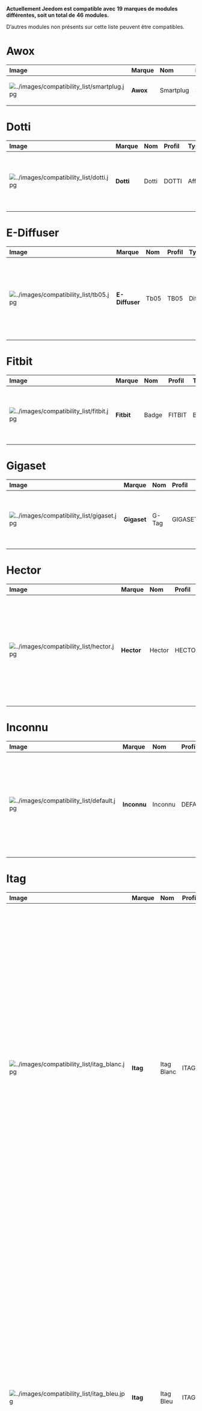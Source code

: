 **Actuellement Jeedom est compatible avec** **19** **marques de modules différentes, soit un total de** **46** **modules.**

D’autres modules non présents sur cette liste peuvent être compatibles.

Awox
====

<table>
<colgroup>
<col width="10%" />
<col width="3%" />
<col width="13%" />
<col width="6%" />
<col width="6%" />
<col width="20%" />
<col width="34%" />
<col width="6%" />
</colgroup>
<thead>
<tr class="header">
<th align="left">Image</th>
<th align="left">Marque</th>
<th align="left">Nom</th>
<th align="left">Profil</th>
<th align="left">Type</th>
<th align="left">Remarque</th>
<th align="left">Inclusion</th>
<th align="left">Lien</th>
</tr>
</thead>
<tbody>
<tr class="odd">
<td align="left"><p><img src="../images/compatibility_list/smartplug.jpg" alt="../images/compatibility_list/smartplug.jpg" /></p></td>
<td align="left"><p><strong>Awox</strong></p></td>
<td align="left"><p>Smartplug</p></td>
<td align="left"><p>SMARTPLUG</p></td>
<td align="left"><p>Prises</p></td>
<td align="left"></td>
<td align="left"><p>Mode inclusion</p></td>
<td align="left"></td>
</tr>
</tbody>
</table>

Dotti
=====

<table>
<colgroup>
<col width="10%" />
<col width="3%" />
<col width="13%" />
<col width="6%" />
<col width="6%" />
<col width="20%" />
<col width="34%" />
<col width="6%" />
</colgroup>
<thead>
<tr class="header">
<th align="left">Image</th>
<th align="left">Marque</th>
<th align="left">Nom</th>
<th align="left">Profil</th>
<th align="left">Type</th>
<th align="left">Remarque</th>
<th align="left">Inclusion</th>
<th align="left">Lien</th>
</tr>
</thead>
<tbody>
<tr class="odd">
<td align="left"><p><img src="../images/compatibility_list/dotti.jpg" alt="../images/compatibility_list/dotti.jpg" /></p></td>
<td align="left"><p><strong>Dotti</strong></p></td>
<td align="left"><p>Dotti</p></td>
<td align="left"><p>DOTTI</p></td>
<td align="left"><p>Afficheur</p></td>
<td align="left"><p>Fonctionnera beaucoup mieux avec option garder la connection</p></td>
<td align="left"><p>Mode inclusion</p></td>
<td align="left"></td>
</tr>
</tbody>
</table>

E-Diffuser
==========

<table>
<colgroup>
<col width="10%" />
<col width="3%" />
<col width="13%" />
<col width="6%" />
<col width="6%" />
<col width="20%" />
<col width="34%" />
<col width="6%" />
</colgroup>
<thead>
<tr class="header">
<th align="left">Image</th>
<th align="left">Marque</th>
<th align="left">Nom</th>
<th align="left">Profil</th>
<th align="left">Type</th>
<th align="left">Remarque</th>
<th align="left">Inclusion</th>
<th align="left">Lien</th>
</tr>
</thead>
<tbody>
<tr class="odd">
<td align="left"><p><img src="../images/compatibility_list/tb05.jpg" alt="../images/compatibility_list/tb05.jpg" /></p></td>
<td align="left"><p><strong>E-Diffuser</strong></p></td>
<td align="left"><p>Tb05</p></td>
<td align="left"><p>TB05</p></td>
<td align="left"><p>Diffuseur</p></td>
<td align="left"><p>Il est recommandé d’utiliser l’option garder la connection. Obligatoire pour tenter expérimentalement l’accès au couleur direct</p></td>
<td align="left"><p>Mode inclusion</p></td>
<td align="left"></td>
</tr>
</tbody>
</table>

Fitbit
======

<table>
<colgroup>
<col width="10%" />
<col width="3%" />
<col width="13%" />
<col width="6%" />
<col width="6%" />
<col width="20%" />
<col width="34%" />
<col width="6%" />
</colgroup>
<thead>
<tr class="header">
<th align="left">Image</th>
<th align="left">Marque</th>
<th align="left">Nom</th>
<th align="left">Profil</th>
<th align="left">Type</th>
<th align="left">Remarque</th>
<th align="left">Inclusion</th>
<th align="left">Lien</th>
</tr>
</thead>
<tbody>
<tr class="odd">
<td align="left"><p><img src="../images/compatibility_list/fitbit.jpg" alt="../images/compatibility_list/fitbit.jpg" /></p></td>
<td align="left"><p><strong>Fitbit</strong></p></td>
<td align="left"><p>Badge</p></td>
<td align="left"><p>FITBIT</p></td>
<td align="left"><p>Bracelet</p></td>
<td align="left"><p>Uniquement pour de la présence</p>
<p><em>Piles : 1x3V CR2032</em></p></td>
<td align="left"><p>Mode inclusion</p></td>
<td align="left"></td>
</tr>
</tbody>
</table>

Gigaset
=======

<table>
<colgroup>
<col width="10%" />
<col width="3%" />
<col width="13%" />
<col width="6%" />
<col width="6%" />
<col width="20%" />
<col width="34%" />
<col width="6%" />
</colgroup>
<thead>
<tr class="header">
<th align="left">Image</th>
<th align="left">Marque</th>
<th align="left">Nom</th>
<th align="left">Profil</th>
<th align="left">Type</th>
<th align="left">Remarque</th>
<th align="left">Inclusion</th>
<th align="left">Lien</th>
</tr>
</thead>
<tbody>
<tr class="odd">
<td align="left"><p><img src="../images/compatibility_list/gigaset.jpg" alt="../images/compatibility_list/gigaset.jpg" /></p></td>
<td align="left"><p><strong>Gigaset</strong></p></td>
<td align="left"><p>G-Tag</p></td>
<td align="left"><p>GIGASET</p></td>
<td align="left"><p>Présence</p></td>
<td align="left"><p>Uniquement pour de la présence</p>
<p><em>Piles : 1x3V CR2032</em></p></td>
<td align="left"><p>Mode inclusion</p></td>
<td align="left"></td>
</tr>
</tbody>
</table>

Hector
======

<table>
<colgroup>
<col width="10%" />
<col width="3%" />
<col width="13%" />
<col width="6%" />
<col width="6%" />
<col width="20%" />
<col width="34%" />
<col width="6%" />
</colgroup>
<thead>
<tr class="header">
<th align="left">Image</th>
<th align="left">Marque</th>
<th align="left">Nom</th>
<th align="left">Profil</th>
<th align="left">Type</th>
<th align="left">Remarque</th>
<th align="left">Inclusion</th>
<th align="left">Lien</th>
</tr>
</thead>
<tbody>
<tr class="odd">
<td align="left"><p><img src="../images/compatibility_list/hector.jpg" alt="../images/compatibility_list/hector.jpg" /></p></td>
<td align="left"><p><strong>Hector</strong></p></td>
<td align="left"><p>Hector</p></td>
<td align="left"><p>HECTOR</p></td>
<td align="left"><p>Capteurs</p></td>
<td align="left"><p>Ne dois pas rester connecté en permanence sur votre téléphone si vous voulez l’interaction dans Jeedom</p>
<p><em>Piles : 1x3V CR2032</em></p></td>
<td align="left"><p>Mode inclusion</p></td>
<td align="left"></td>
</tr>
</tbody>
</table>

Inconnu
=======

<table>
<colgroup>
<col width="10%" />
<col width="3%" />
<col width="13%" />
<col width="6%" />
<col width="6%" />
<col width="20%" />
<col width="34%" />
<col width="6%" />
</colgroup>
<thead>
<tr class="header">
<th align="left">Image</th>
<th align="left">Marque</th>
<th align="left">Nom</th>
<th align="left">Profil</th>
<th align="left">Type</th>
<th align="left">Remarque</th>
<th align="left">Inclusion</th>
<th align="left">Lien</th>
</tr>
</thead>
<tbody>
<tr class="odd">
<td align="left"><p><img src="../images/compatibility_list/default.jpg" alt="../images/compatibility_list/default.jpg" /></p></td>
<td align="left"><p><strong>Inconnu</strong></p></td>
<td align="left"><p>Inconnu</p></td>
<td align="left"><p>DEFAULT</p></td>
<td align="left"><p>Defaut</p></td>
<td align="left"><p>Uniquement pour les équipements non encore rajouté dans le plugin, pour a minima avoir la présence et les rssi ainsi que la data brute</p></td>
<td align="left"><p>Mode inclusion avec option <em>Inconnu</em></p></td>
<td align="left"></td>
</tr>
</tbody>
</table>

Itag
====

<table>
<colgroup>
<col width="10%" />
<col width="3%" />
<col width="13%" />
<col width="6%" />
<col width="6%" />
<col width="20%" />
<col width="34%" />
<col width="6%" />
</colgroup>
<thead>
<tr class="header">
<th align="left">Image</th>
<th align="left">Marque</th>
<th align="left">Nom</th>
<th align="left">Profil</th>
<th align="left">Type</th>
<th align="left">Remarque</th>
<th align="left">Inclusion</th>
<th align="left">Lien</th>
</tr>
</thead>
<tbody>
<tr class="odd">
<td align="left"><p><img src="../images/compatibility_list/itag_blanc.jpg" alt="../images/compatibility_list/itag_blanc.jpg" /></p></td>
<td align="left"><p><strong>Itag</strong></p></td>
<td align="left"><p>Itag Blanc</p></td>
<td align="left"><p>ITAG</p></td>
<td align="left"><p>Boutons</p></td>
<td align="left"><p>Attention pour que le bouton fonctionne il faut cocher garder la connection, a partir de ce moment là la connection est gardée et le bouton n’est plus visible des autres antennes. La connection se fait dès que le bouton est visible dans un délai de 20 secondes (cela se confirme par l’arrêt du clignotement) et cela uniquement sur l’antenne choisi en emission (dans ce cas la il faut bien evidemment choisir la même en réception et émission)</p>
<p><em>Piles : 1x3V CR2032</em></p></td>
<td align="left"><p>Mode inclusion auto et appui sur le bouton</p></td>
<td align="left"></td>
</tr>
<tr class="even">
<td align="left"><p><img src="../images/compatibility_list/itag_bleu.jpg" alt="../images/compatibility_list/itag_bleu.jpg" /></p></td>
<td align="left"><p><strong>Itag</strong></p></td>
<td align="left"><p>Itag Bleu</p></td>
<td align="left"><p>ITAG</p></td>
<td align="left"><p>Boutons</p></td>
<td align="left"><p>Attention pour que le bouton fonctionne il faut cocher garder la connection, a partir de ce moment là la connection est gardée et le bouton n’est plus visible des autres antennes. La connection se fait dès que le bouton est visible dans un délai de 20 secondes (cela se confirme par l’arrêt du clignotement) et cela uniquement sur l’antenne choisi en emission (dans ce cas la il faut bien evidemment choisir la même en réception et émission)</p>
<p><em>Piles : 1x3V CR2032</em></p></td>
<td align="left"><p>Mode inclusion auto et appui sur le bouton</p></td>
<td align="left"></td>
</tr>
<tr class="odd">
<td align="left"><p><img src="../images/compatibility_list/itag.jpg" alt="../images/compatibility_list/itag.jpg" /></p></td>
<td align="left"><p><strong>Itag</strong></p></td>
<td align="left"><p>Itag Noir</p></td>
<td align="left"><p>ITAG</p></td>
<td align="left"><p>Boutons</p></td>
<td align="left"><p>Attention pour que le bouton fonctionne il faut cocher garder la connection, a partir de ce moment là la connection est gardée et le bouton n’est plus visible des autres antennes. La connection se fait dès que le bouton est visible dans un délai de 20 secondes (cela se confirme par l’arrêt du clignotement) et cela uniquement sur l’antenne choisi en emission (dans ce cas la il faut bien evidemment choisir la même en réception et émission)</p>
<p><em>Piles : 1x3V CR2032</em></p></td>
<td align="left"><p>Mode inclusion auto et appui sur le bouton</p></td>
<td align="left"></td>
</tr>
<tr class="even">
<td align="left"><p><img src="../images/compatibility_list/itag_rose.jpg" alt="../images/compatibility_list/itag_rose.jpg" /></p></td>
<td align="left"><p><strong>Itag</strong></p></td>
<td align="left"><p>Itag Rose</p></td>
<td align="left"><p>ITAG</p></td>
<td align="left"><p>Boutons</p></td>
<td align="left"><p>Attention pour que le bouton fonctionne il faut cocher garder la connection, a partir de ce moment là la connection est gardée et le bouton n’est plus visible des autres antennes. La connection se fait dès que le bouton est visible dans un délai de 20 secondes (cela se confirme par l’arrêt du clignotement) et cela uniquement sur l’antenne choisi en emission (dans ce cas la il faut bien evidemment choisir la même en réception et émission)</p>
<p><em>Piles : 1x3V CR2032</em></p></td>
<td align="left"><p>Mode inclusion auto et appui sur le bouton</p></td>
<td align="left"></td>
</tr>
<tr class="odd">
<td align="left"><p><img src="../images/compatibility_list/itag_vert.jpg" alt="../images/compatibility_list/itag_vert.jpg" /></p></td>
<td align="left"><p><strong>Itag</strong></p></td>
<td align="left"><p>Itag Vert</p></td>
<td align="left"><p>ITAG</p></td>
<td align="left"><p>Boutons</p></td>
<td align="left"><p>Attention pour que le bouton fonctionne il faut cocher garder la connection, a partir de ce moment là la connection est gardée et le bouton n’est plus visible des autres antennes. La connection se fait dès que le bouton est visible dans un délai de 20 secondes (cela se confirme par l’arrêt du clignotement) et cela uniquement sur l’antenne choisi en emission (dans ce cas la il faut bien evidemment choisir la même en réception et émission)</p>
<p><em>Piles : 1x3V CR2032</em></p></td>
<td align="left"><p>Mode inclusion auto et appui sur le bouton</p></td>
<td align="left"></td>
</tr>
</tbody>
</table>

Logitech
========

<table>
<colgroup>
<col width="10%" />
<col width="3%" />
<col width="13%" />
<col width="6%" />
<col width="6%" />
<col width="20%" />
<col width="34%" />
<col width="6%" />
</colgroup>
<thead>
<tr class="header">
<th align="left">Image</th>
<th align="left">Marque</th>
<th align="left">Nom</th>
<th align="left">Profil</th>
<th align="left">Type</th>
<th align="left">Remarque</th>
<th align="left">Inclusion</th>
<th align="left">Lien</th>
</tr>
</thead>
<tbody>
<tr class="odd">
<td align="left"><p><img src="../images/compatibility_list/logiswitch_blanc.jpg" alt="../images/compatibility_list/logiswitch_blanc.jpg" /></p></td>
<td align="left"><p><strong>Logitech</strong></p></td>
<td align="left"><p>Logitech Pop blanc</p></td>
<td align="left"><p>LOGISWITCH</p></td>
<td align="left"><p>Boutons</p></td>
<td align="left"><p>Ne doit absolument pas être connecté sur un autre appareil</p></td>
<td align="left"><p>Mode inclusion et appui sur le bouton</p></td>
<td align="left"></td>
</tr>
<tr class="even">
<td align="left"><p><img src="../images/compatibility_list/logiswitch_gris.jpg" alt="../images/compatibility_list/logiswitch_gris.jpg" /></p></td>
<td align="left"><p><strong>Logitech</strong></p></td>
<td align="left"><p>Logitech Pop gris</p></td>
<td align="left"><p>LOGISWITCH</p></td>
<td align="left"><p>Boutons</p></td>
<td align="left"><p>Ne doit absolument pas être connecté sur un autre appareil</p></td>
<td align="left"><p>Mode inclusion et appui sur le bouton</p></td>
<td align="left"></td>
</tr>
<tr class="odd">
<td align="left"><p><img src="../images/compatibility_list/logiswitch.jpg" alt="../images/compatibility_list/logiswitch.jpg" /></p></td>
<td align="left"><p><strong>Logitech</strong></p></td>
<td align="left"><p>Logitech Pop rouge</p></td>
<td align="left"><p>LOGISWITCH</p></td>
<td align="left"><p>Boutons</p></td>
<td align="left"><p>Ne doit absolument pas être connecté sur un autre appareil</p></td>
<td align="left"><p>Mode inclusion et appui sur le bouton</p></td>
<td align="left"></td>
</tr>
<tr class="even">
<td align="left"><p><img src="../images/compatibility_list/logiswitch_vert.jpg" alt="../images/compatibility_list/logiswitch_vert.jpg" /></p></td>
<td align="left"><p><strong>Logitech</strong></p></td>
<td align="left"><p>Logitech Pop vert</p></td>
<td align="left"><p>LOGISWITCH</p></td>
<td align="left"><p>Boutons</p></td>
<td align="left"><p>Ne doit absolument pas être connecté sur un autre appareil</p></td>
<td align="left"><p>Mode inclusion et appui sur le bouton</p></td>
<td align="left"></td>
</tr>
</tbody>
</table>

Lyl Smart
=========

<table>
<colgroup>
<col width="10%" />
<col width="3%" />
<col width="13%" />
<col width="6%" />
<col width="6%" />
<col width="20%" />
<col width="34%" />
<col width="6%" />
</colgroup>
<thead>
<tr class="header">
<th align="left">Image</th>
<th align="left">Marque</th>
<th align="left">Nom</th>
<th align="left">Profil</th>
<th align="left">Type</th>
<th align="left">Remarque</th>
<th align="left">Inclusion</th>
<th align="left">Lien</th>
</tr>
</thead>
<tbody>
<tr class="odd">
<td align="left"><p><img src="../images/compatibility_list/jinlin.jpg" alt="../images/compatibility_list/jinlin.jpg" /></p></td>
<td align="left"><p><strong>Lyl Smart</strong></p></td>
<td align="left"><p>Jinlin</p></td>
<td align="left"><p>JINLIN</p></td>
<td align="left"><p>Lumière</p></td>
<td align="left"><p>Uniquement pour de la présence (le reste viendra)</p>
<p><em>Piles : Batterie</em></p></td>
<td align="left"><p>Mode inclusion</p></td>
<td align="left"></td>
</tr>
</tbody>
</table>

Myfox
=====

<table>
<colgroup>
<col width="10%" />
<col width="3%" />
<col width="13%" />
<col width="6%" />
<col width="6%" />
<col width="20%" />
<col width="34%" />
<col width="6%" />
</colgroup>
<thead>
<tr class="header">
<th align="left">Image</th>
<th align="left">Marque</th>
<th align="left">Nom</th>
<th align="left">Profil</th>
<th align="left">Type</th>
<th align="left">Remarque</th>
<th align="left">Inclusion</th>
<th align="left">Lien</th>
</tr>
</thead>
<tbody>
<tr class="odd">
<td align="left"><p><img src="../images/compatibility_list/myfox.jpg" alt="../images/compatibility_list/myfox.jpg" /></p></td>
<td align="left"><p><strong>Myfox</strong></p></td>
<td align="left"><p>Badge</p></td>
<td align="left"><p>MYFOX</p></td>
<td align="left"><p>Présence</p></td>
<td align="left"><p>Uniquement pour de la présence</p>
<p><em>Piles : 1x3V CR2032</em></p></td>
<td align="left"><p>Mode inclusion</p></td>
<td align="left"></td>
</tr>
</tbody>
</table>

Nodon
=====

<table>
<colgroup>
<col width="10%" />
<col width="3%" />
<col width="13%" />
<col width="6%" />
<col width="6%" />
<col width="20%" />
<col width="34%" />
<col width="6%" />
</colgroup>
<thead>
<tr class="header">
<th align="left">Image</th>
<th align="left">Marque</th>
<th align="left">Nom</th>
<th align="left">Profil</th>
<th align="left">Type</th>
<th align="left">Remarque</th>
<th align="left">Inclusion</th>
<th align="left">Lien</th>
</tr>
</thead>
<tbody>
<tr class="odd">
<td align="left"><p><img src="../images/compatibility_list/niu_white.jpg" alt="../images/compatibility_list/niu_white.jpg" /></p></td>
<td align="left"><p><strong>Nodon</strong></p></td>
<td align="left"><p>Niu Blanc</p></td>
<td align="left"><p>NIU</p></td>
<td align="left"><p>Boutons</p></td>
<td align="left"><p>Disponible en plusieurs coloris</p>
<p><em>Piles : 1x3V CR2032</em></p></td>
<td align="left"><p>Mode inclusion et appui sur le bouton</p></td>
<td align="left"></td>
</tr>
<tr class="even">
<td align="left"><p><img src="../images/compatibility_list/niu_cozygrey.jpg" alt="../images/compatibility_list/niu_cozygrey.jpg" /></p></td>
<td align="left"><p><strong>Nodon</strong></p></td>
<td align="left"><p>Niu Gris</p></td>
<td align="left"><p>NIU</p></td>
<td align="left"><p>Boutons</p></td>
<td align="left"><p>Disponible en plusieurs coloris</p>
<p><em>Piles : 1x3V CR2032</em></p></td>
<td align="left"><p>Mode inclusion et appui sur le bouton</p></td>
<td align="left"></td>
</tr>
<tr class="odd">
<td align="left"><p><img src="../images/compatibility_list/niu_lagoon.jpg" alt="../images/compatibility_list/niu_lagoon.jpg" /></p></td>
<td align="left"><p><strong>Nodon</strong></p></td>
<td align="left"><p>Niu Lagoon</p></td>
<td align="left"><p>NIU</p></td>
<td align="left"><p>Boutons</p></td>
<td align="left"><p>Disponible en plusieurs coloris</p>
<p><em>Piles : 1x3V CR2032</em></p></td>
<td align="left"><p>Mode inclusion et appui sur le bouton</p></td>
<td align="left"></td>
</tr>
<tr class="even">
<td align="left"><p><img src="../images/compatibility_list/niu_softberry.jpg" alt="../images/compatibility_list/niu_softberry.jpg" /></p></td>
<td align="left"><p><strong>Nodon</strong></p></td>
<td align="left"><p>Niu Softberry</p></td>
<td align="left"><p>NIU</p></td>
<td align="left"><p>Boutons</p></td>
<td align="left"><p>Disponible en plusieurs coloris</p>
<p><em>Piles : 1x3V CR2032</em></p></td>
<td align="left"><p>Mode inclusion et appui sur le bouton</p></td>
<td align="left"></td>
</tr>
<tr class="odd">
<td align="left"><p><img src="../images/compatibility_list/niu_techblue.jpg" alt="../images/compatibility_list/niu_techblue.jpg" /></p></td>
<td align="left"><p><strong>Nodon</strong></p></td>
<td align="left"><p>Niu Techblue</p></td>
<td align="left"><p>NIU</p></td>
<td align="left"><p>Boutons</p></td>
<td align="left"><p>Disponible en plusieurs coloris</p>
<p><em>Piles : 1x3V CR2032</em></p></td>
<td align="left"><p>Mode inclusion et appui sur le bouton</p></td>
<td align="left"></td>
</tr>
<tr class="even">
<td align="left"><p><img src="../images/compatibility_list/niu_wazabi.jpg" alt="../images/compatibility_list/niu_wazabi.jpg" /></p></td>
<td align="left"><p><strong>Nodon</strong></p></td>
<td align="left"><p>Niu Wazabi</p></td>
<td align="left"><p>NIU</p></td>
<td align="left"><p>Boutons</p></td>
<td align="left"><p>Disponible en plusieurs coloris</p>
<p><em>Piles : 1x3V CR2032</em></p></td>
<td align="left"><p>Mode inclusion et appui sur le bouton</p></td>
<td align="left"></td>
</tr>
</tbody>
</table>

Noke
====

<table>
<colgroup>
<col width="10%" />
<col width="3%" />
<col width="13%" />
<col width="6%" />
<col width="6%" />
<col width="20%" />
<col width="34%" />
<col width="6%" />
</colgroup>
<thead>
<tr class="header">
<th align="left">Image</th>
<th align="left">Marque</th>
<th align="left">Nom</th>
<th align="left">Profil</th>
<th align="left">Type</th>
<th align="left">Remarque</th>
<th align="left">Inclusion</th>
<th align="left">Lien</th>
</tr>
</thead>
<tbody>
<tr class="odd">
<td align="left"><p><img src="../images/compatibility_list/noke.jpg" alt="../images/compatibility_list/noke.jpg" /></p></td>
<td align="left"><p><strong>Noke</strong></p></td>
<td align="left"><p>Noke</p></td>
<td align="left"><p>NOKE</p></td>
<td align="left"><p>Cadenas</p></td>
<td align="left"><p>Visible que sur appui du bouton (peut fonctionner via un hack des trames pour récupérer la clé) mais ne sera pas fait car illégal</p>
<p><em>Piles : 1x3V CR2032</em></p></td>
<td align="left"><p>Mode inclusion</p></td>
<td align="left"></td>
</tr>
</tbody>
</table>

Nut
===

<table>
<colgroup>
<col width="10%" />
<col width="3%" />
<col width="13%" />
<col width="6%" />
<col width="6%" />
<col width="20%" />
<col width="34%" />
<col width="6%" />
</colgroup>
<thead>
<tr class="header">
<th align="left">Image</th>
<th align="left">Marque</th>
<th align="left">Nom</th>
<th align="left">Profil</th>
<th align="left">Type</th>
<th align="left">Remarque</th>
<th align="left">Inclusion</th>
<th align="left">Lien</th>
</tr>
</thead>
<tbody>
<tr class="odd">
<td align="left"><p><img src="../images/compatibility_list/nut_mini_bleu.jpg" alt="../images/compatibility_list/nut_mini_bleu.jpg" /></p></td>
<td align="left"><p><strong>Nut</strong></p></td>
<td align="left"><p>Nut Mini Bleu</p></td>
<td align="left"><p>NUT</p></td>
<td align="left"><p>Présence</p></td>
<td align="left"><p><em>Piles : 1x3V CR2032</em></p></td>
<td align="left"><p>Mode inclusion</p></td>
<td align="left"></td>
</tr>
<tr class="even">
<td align="left"><p><img src="../images/compatibility_list/nut.jpg" alt="../images/compatibility_list/nut.jpg" /></p></td>
<td align="left"><p><strong>Nut</strong></p></td>
<td align="left"><p>Nut</p></td>
<td align="left"><p>NUT</p></td>
<td align="left"><p>Présence</p></td>
<td align="left"><p>Uniquement pour de la présence</p>
<p><em>Piles : 1x3V CR2032</em></p></td>
<td align="left"><p>Mode inclusion</p></td>
<td align="left"></td>
</tr>
</tbody>
</table>

Playbulb
========

<table>
<colgroup>
<col width="10%" />
<col width="3%" />
<col width="13%" />
<col width="6%" />
<col width="6%" />
<col width="20%" />
<col width="34%" />
<col width="6%" />
</colgroup>
<thead>
<tr class="header">
<th align="left">Image</th>
<th align="left">Marque</th>
<th align="left">Nom</th>
<th align="left">Profil</th>
<th align="left">Type</th>
<th align="left">Remarque</th>
<th align="left">Inclusion</th>
<th align="left">Lien</th>
</tr>
</thead>
<tbody>
<tr class="odd">
<td align="left"><p><img src="../images/compatibility_list/bluelabel.jpg" alt="../images/compatibility_list/bluelabel.jpg" /></p></td>
<td align="left"><p><strong>Playbulb</strong></p></td>
<td align="left"><p>BlueLabel</p></td>
<td align="left"><p>BLUELABEL</p></td>
<td align="left"><p>Lumières</p></td>
<td align="left"><p>Portée capricieuse, qui peut justifier un traitement des actions un tout petit peu long. Peut être détecté à la place d’un autre playbulb si c’est le cas changez dans le menu déroulant</p></td>
<td align="left"><p>Mode inclusion</p></td>
<td align="left"></td>
</tr>
<tr class="even">
<td align="left"><p><img src="../images/compatibility_list/candle.jpg" alt="../images/compatibility_list/candle.jpg" /></p></td>
<td align="left"><p><strong>Playbulb</strong></p></td>
<td align="left"><p>Candle</p></td>
<td align="left"><p>CANDLE</p></td>
<td align="left"><p>Lumières</p></td>
<td align="left"><p>Portée capricieuse, qui peut justifier un traitement des actions un tout petit peu long. Peut être détecté à la place d’un autre playbulb si c’est le cas changez dans le menu déroulant</p></td>
<td align="left"><p>Mode inclusion</p></td>
<td align="left"></td>
</tr>
<tr class="odd">
<td align="left"><p><img src="../images/compatibility_list/color.jpg" alt="../images/compatibility_list/color.jpg" /></p></td>
<td align="left"><p><strong>Playbulb</strong></p></td>
<td align="left"><p>Color</p></td>
<td align="left"><p>COLOR</p></td>
<td align="left"><p>Lumières</p></td>
<td align="left"><p>Portée capricieuse, qui peut justifier un traitement des actions un tout petit peu long. Peut être détecté à la place d’un autre playbulb si c’est le cas changez dans le menu déroulant</p></td>
<td align="left"><p>Mode inclusion</p></td>
<td align="left"></td>
</tr>
<tr class="even">
<td align="left"><p><img src="../images/compatibility_list/garden19.jpg" alt="../images/compatibility_list/garden19.jpg" /></p></td>
<td align="left"><p><strong>Playbulb</strong></p></td>
<td align="left"><p>Garden v1.9</p></td>
<td align="left"><p>GARDEN19</p></td>
<td align="left"><p>Lumières</p></td>
<td align="left"><p>Portée capricieuse, qui peut justifier un traitement des actions un tout petit peu long. Peut être détecté à la place d’un autre playbulb si c’est le cas changez dans le menu déroulant</p></td>
<td align="left"><p>Mode inclusion</p></td>
<td align="left"></td>
</tr>
<tr class="odd">
<td align="left"><p><img src="../images/compatibility_list/garden.jpg" alt="../images/compatibility_list/garden.jpg" /></p></td>
<td align="left"><p><strong>Playbulb</strong></p></td>
<td align="left"><p>Garden</p></td>
<td align="left"><p>GARDEN</p></td>
<td align="left"><p>Lumières</p></td>
<td align="left"><p>Portée capricieuse, qui peut justifier un traitement des actions un tout petit peu long. Peut être détecté à la place d’un autre playbulb si c’est le cas changez dans le menu déroulant</p></td>
<td align="left"><p>Mode inclusion</p></td>
<td align="left"></td>
</tr>
<tr class="even">
<td align="left"><p><img src="../images/compatibility_list/original.jpg" alt="../images/compatibility_list/original.jpg" /></p></td>
<td align="left"><p><strong>Playbulb</strong></p></td>
<td align="left"><p>Original</p></td>
<td align="left"><p>ORIGINAL</p></td>
<td align="left"><p>Lumières</p></td>
<td align="left"><p>Portée capricieuse, qui peut justifier un traitement des actions un tout petit peu long. Peut être détecté à la place d’un autre playbulb si c’est le cas changez dans le menu déroulant</p></td>
<td align="left"><p>Mode inclusion</p></td>
<td align="left"></td>
</tr>
<tr class="odd">
<td align="left"><p><img src="../images/compatibility_list/rainbow.jpg" alt="../images/compatibility_list/rainbow.jpg" /></p></td>
<td align="left"><p><strong>Playbulb</strong></p></td>
<td align="left"><p>Rainbow</p></td>
<td align="left"><p>RAINBOW</p></td>
<td align="left"><p>Lumières</p></td>
<td align="left"><p>Portée capricieuse, qui peut justifier un traitement des actions un tout petit peu long. Peut être détecté à la place d’un autre playbulb si c’est le cas changez dans le menu déroulant</p></td>
<td align="left"><p>Mode inclusion</p></td>
<td align="left"></td>
</tr>
<tr class="even">
<td align="left"><p><img src="../images/compatibility_list/smart.jpg" alt="../images/compatibility_list/smart.jpg" /></p></td>
<td align="left"><p><strong>Playbulb</strong></p></td>
<td align="left"><p>Smart</p></td>
<td align="left"><p>SMART</p></td>
<td align="left"><p>Lumières</p></td>
<td align="left"><p>Portée capricieuse, qui peut justifier un traitement des actions un tout petit peu long. Peut être détecté à la place d’un autre playbulb si c’est le cas changez dans le menu déroulant</p></td>
<td align="left"><p>Mode inclusion</p></td>
<td align="left"></td>
</tr>
<tr class="odd">
<td align="left"><p><img src="../images/compatibility_list/sphere.jpg" alt="../images/compatibility_list/sphere.jpg" /></p></td>
<td align="left"><p><strong>Playbulb</strong></p></td>
<td align="left"><p>Sphere</p></td>
<td align="left"><p>SPHERE</p></td>
<td align="left"><p>Lumières</p></td>
<td align="left"><p>Portée capricieuse, qui peut justifier un traitement des actions un tout petit peu long. Peut être détecté à la place d’un autre playbulb si c’est le cas changez dans le menu déroulant</p></td>
<td align="left"><p>Mode inclusion</p></td>
<td align="left"></td>
</tr>
<tr class="even">
<td align="left"><p><img src="../images/compatibility_list/sphere17.jpg" alt="../images/compatibility_list/sphere17.jpg" /></p></td>
<td align="left"><p><strong>Playbulb</strong></p></td>
<td align="left"><p>Sphère</p></td>
<td align="left"><p>SPHERE17</p></td>
<td align="left"><p>Lumières</p></td>
<td align="left"><p>Portée capricieuse, qui peut justifier un traitement des actions un tout petit peu long. Peut être détecté à la place d’un autre playbulb si c’est le cas changez dans le menu déroulant</p></td>
<td align="left"><p>Mode inclusion</p></td>
<td align="left"></td>
</tr>
</tbody>
</table>

Tibe
====

<table>
<colgroup>
<col width="10%" />
<col width="3%" />
<col width="13%" />
<col width="6%" />
<col width="6%" />
<col width="20%" />
<col width="34%" />
<col width="6%" />
</colgroup>
<thead>
<tr class="header">
<th align="left">Image</th>
<th align="left">Marque</th>
<th align="left">Nom</th>
<th align="left">Profil</th>
<th align="left">Type</th>
<th align="left">Remarque</th>
<th align="left">Inclusion</th>
<th align="left">Lien</th>
</tr>
</thead>
<tbody>
<tr class="odd">
<td align="left"><p><img src="../images/compatibility_list/ticatag.jpg" alt="../images/compatibility_list/ticatag.jpg" /></p></td>
<td align="left"><p><strong>Tibe</strong></p></td>
<td align="left"><p>Ticatag</p></td>
<td align="left"><p>TICATAG</p></td>
<td align="left"><p>Boutons</p></td>
<td align="left"><p>Le relachement est envoyé même après un appui simple ou appui double</p>
<p><em>Piles : 1x3V CR2032</em></p></td>
<td align="left"><p>Mode inclusion et appui sur le bouton</p></td>
<td align="left"></td>
</tr>
</tbody>
</table>

Wistiki
=======

<table>
<colgroup>
<col width="10%" />
<col width="3%" />
<col width="13%" />
<col width="6%" />
<col width="6%" />
<col width="20%" />
<col width="34%" />
<col width="6%" />
</colgroup>
<thead>
<tr class="header">
<th align="left">Image</th>
<th align="left">Marque</th>
<th align="left">Nom</th>
<th align="left">Profil</th>
<th align="left">Type</th>
<th align="left">Remarque</th>
<th align="left">Inclusion</th>
<th align="left">Lien</th>
</tr>
</thead>
<tbody>
<tr class="odd">
<td align="left"><p><img src="../images/compatibility_list/wistiki.jpg" alt="../images/compatibility_list/wistiki.jpg" /></p></td>
<td align="left"><p><strong>Wistiki</strong></p></td>
<td align="left"><p>Wistiki</p></td>
<td align="left"><p>WISTIKI</p></td>
<td align="left"><p>Présence</p></td>
<td align="left"><p>Uniquement pour de la présence</p>
<p><em>Piles : 1x3V CR2032</em></p></td>
<td align="left"><p>Mode inclusion</p></td>
<td align="left"></td>
</tr>
</tbody>
</table>

Xiaomi
======

<table>
<colgroup>
<col width="10%" />
<col width="3%" />
<col width="13%" />
<col width="6%" />
<col width="6%" />
<col width="20%" />
<col width="34%" />
<col width="6%" />
</colgroup>
<thead>
<tr class="header">
<th align="left">Image</th>
<th align="left">Marque</th>
<th align="left">Nom</th>
<th align="left">Profil</th>
<th align="left">Type</th>
<th align="left">Remarque</th>
<th align="left">Inclusion</th>
<th align="left">Lien</th>
</tr>
</thead>
<tbody>
<tr class="odd">
<td align="left"><p><img src="../images/compatibility_list/miscale.jpg" alt="../images/compatibility_list/miscale.jpg" /></p></td>
<td align="left"><p><strong>Xiaomi</strong></p></td>
<td align="left"><p>MiScale</p></td>
<td align="left"><p>MISCALE</p></td>
<td align="left"><p>Scale</p></td>
<td align="left"><p>Gestion de profils complète</p>
<p><em>Piles : 4x1.5V AA</em></p></td>
<td align="left"><p>Mode inclusion</p></td>
<td align="left"></td>
</tr>
<tr class="even">
<td align="left"><p><img src="../images/compatibility_list/mibandcolor.jpg" alt="../images/compatibility_list/mibandcolor.jpg" /></p></td>
<td align="left"><p><strong>Xiaomi</strong></p></td>
<td align="left"><p>Miband (avec led couleur)</p></td>
<td align="left"><p>MIBANDCOLOR</p></td>
<td align="left"><p>Santé</p></td>
<td align="left"><p>Selon les firmwares peut ne plus fonctionner. Attention si le bracelet est connecté à votre smartphone il est plus visible en bluetooth</p>
<p><em>Piles : Batterie</em></p></td>
<td align="left"><p>Mode inclusion</p></td>
<td align="left"></td>
</tr>
<tr class="odd">
<td align="left"><p><img src="../images/compatibility_list/miband1s.jpg" alt="../images/compatibility_list/miband1s.jpg" /></p></td>
<td align="left"><p><strong>Xiaomi</strong></p></td>
<td align="left"><p>Miband1s</p></td>
<td align="left"><p>MIBAND1S</p></td>
<td align="left"><p>Santé</p></td>
<td align="left"><p>Selon les firmwares peut ne plus fonctionner. Attention si le bracelet est connecté à votre smartphone il est plus visible en bluetooth</p>
<p><em>Piles : Batterie</em></p></td>
<td align="left"><p>Mode inclusion</p></td>
<td align="left"></td>
</tr>
<tr class="even">
<td align="left"><p><img src="../images/compatibility_list/miband2.jpg" alt="../images/compatibility_list/miband2.jpg" /></p></td>
<td align="left"><p><strong>Xiaomi</strong></p></td>
<td align="left"><p>Miband2</p></td>
<td align="left"><p>MIBAND2</p></td>
<td align="left"><p>Santé</p></td>
<td align="left"><p>Selon les firmwares peut ne plus fonctionner. Attention si le bracelet est connecté à votre smartphone il est plus visible en bluetooth</p>
<p><em>Piles : Batterie</em></p></td>
<td align="left"><p>Mode inclusion</p></td>
<td align="left"></td>
</tr>
<tr class="odd">
<td align="left"><p><img src="../images/compatibility_list/miband1.jpg" alt="../images/compatibility_list/miband1.jpg" /></p></td>
<td align="left"><p><strong>Xiaomi</strong></p></td>
<td align="left"><p>Miband</p></td>
<td align="left"><p>MIBAND1</p></td>
<td align="left"><p>Santé</p></td>
<td align="left"><p>Selon les firmwares peut ne plus fonctionner. Attention si le bracelet est connecté à votre smartphone il est plus visible en bluetooth</p>
<p><em>Piles : Batterie</em></p></td>
<td align="left"><p>Mode inclusion</p></td>
<td align="left"></td>
</tr>
<tr class="even">
<td align="left"><p><img src="../images/compatibility_list/miflora.jpg" alt="../images/compatibility_list/miflora.jpg" /></p></td>
<td align="left"><p><strong>Xiaomi</strong></p></td>
<td align="left"><p>Miflora</p></td>
<td align="left"><p>MIFLORA</p></td>
<td align="left"><p>Capteurs</p></td>
<td align="left"><p>Capteurs de plantes</p>
<p><em>Piles : 1x3V CR2032</em></p></td>
<td align="left"><p>Mode inclusion</p></td>
<td align="left"></td>
</tr>
</tbody>
</table>

Yeelight
========

<table>
<colgroup>
<col width="10%" />
<col width="3%" />
<col width="13%" />
<col width="6%" />
<col width="6%" />
<col width="20%" />
<col width="34%" />
<col width="6%" />
</colgroup>
<thead>
<tr class="header">
<th align="left">Image</th>
<th align="left">Marque</th>
<th align="left">Nom</th>
<th align="left">Profil</th>
<th align="left">Type</th>
<th align="left">Remarque</th>
<th align="left">Inclusion</th>
<th align="left">Lien</th>
</tr>
</thead>
<tbody>
<tr class="odd">
<td align="left"><p><img src="../images/compatibility_list/yeelight_bed.jpg" alt="../images/compatibility_list/yeelight_bed.jpg" /></p></td>
<td align="left"><p><strong>Yeelight</strong></p></td>
<td align="left"><p>Bed</p></td>
<td align="left"><p>YEELIGHT BED</p></td>
<td align="left"><p>Lumières</p></td>
<td align="left"><p>Il faut valider l’appairage en appuyant sur le bouton. Si éteint il faut allumer avant de choisir une couleur</p></td>
<td align="left"><p>Mode inclusion</p></td>
<td align="left"></td>
</tr>
</tbody>
</table>

> **Note**
>
> Cette liste est basee sur des retours utilisateurs, l'équipe Jeedom ne peut donc garantir que tous les modules de cette liste sont 100% fonctionnels

